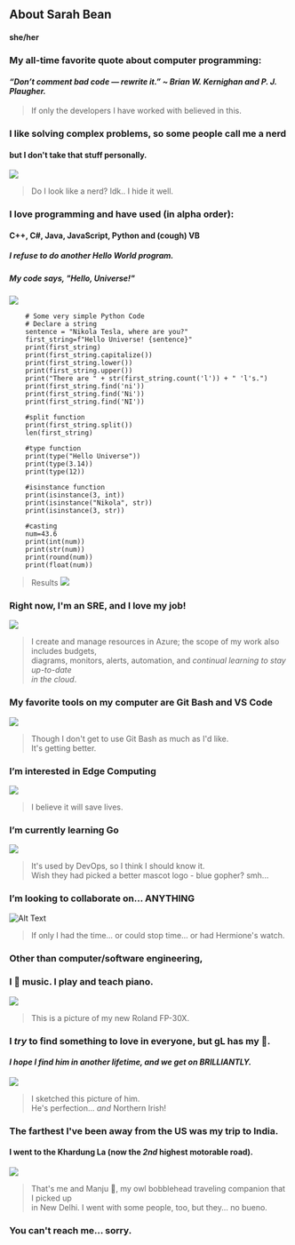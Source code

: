 ## About Sarah Bean  
#### she/her

### My all-time favorite quote about computer programming:
#### *“Don’t comment bad code — rewrite it.” ~ Brian W. Kernighan and P. J. Plaugher.*
> If only the developers I have worked with believed in this.
### I like solving complex problems, so some people call me a nerd <br>
#### but I don't take that stuff personally.
![](https://github.com/sabean365/picturesOfMeOrNot/blob/main/GitHub/mr.jpg)
> Do I look like a nerd?  Idk.. I hide it well.
### I love programming and have used (in alpha order): <br>
#### C++, C#, Java, JavaScript, Python and (cough) VB
##### <i>I refuse to do another Hello World program. <br>
##### My code says, "Hello, Universe!"</i>
![](https://github.com/sabean365/picturesOfMeOrNot/blob/main/GitHub/galaxy.jpg)
```#Python code
    # Some very simple Python Code
    # Declare a string
    sentence = "Nikola Tesla, where are you?"
    first_string=f"Hello Universe! {sentence}"
    print(first_string)
    print(first_string.capitalize())
    print(first_string.lower())
    print(first_string.upper())
    print("There are " + str(first_string.count('l')) + " 'l's.")
    print(first_string.find('ni'))
    print(first_string.find('Ni'))
    print(first_string.find('NI'))
    
    #split function
    print(first_string.split())
    len(first_string)
    
    #type function
    print(type("Hello Universe"))
    print(type(3.14))
    print(type(12))
    
    #isinstance function
    print(isinstance(3, int))
    print(isinstance("Nikola", str))
    print(isinstance(3, str))
    
    #casting
    num=43.6
    print(int(num))
    print(str(num))
    print(round(num))
    print(float(num))
```
> Results
> ![](https://github.com/sabean365/picturesOfMeOrNot/blob/main/GitHub/results.jpg)
> 

### Right now, I'm an SRE, and I love my job!
![](https://github.com/sabean365/picturesOfMeOrNot/blob/main/GitHub/sepiatoned.jpg)
>I create and manage resources in Azure; the scope of my work also includes budgets, <br>
>diagrams, monitors, alerts, automation, and *continual learning to stay up-to-date <br>
>in the cloud*.
### My favorite tools on my computer are Git Bash and VS Code
![](https://github.com/sabean365/picturesOfMeOrNot/blob/main/GitHub/tools.jpg)
> Though I don't get to use Git Bash as much as I'd like.<br>
> It's getting better.
### I’m interested in Edge Computing
![](https://github.com/sabean365/picturesOfMeOrNot/blob/main/GitHub/edge.jpg)
> I believe it will save lives.
### I’m currently learning Go
![](https://github.com/sabean365/picturesOfMeOrNot/blob/main/go.jpg)
> It's used by DevOps, so I think I should know it.<br>
> Wish they had picked a better mascot logo - blue gopher? smh...
### I’m looking to collaborate on... ANYTHING
![Alt Text](https://tenor.com/view/shoulder-shrug-animation-girl-idk-i-dont-know-gif-17092814.gif)
> If only I had the time... or could stop time... or had Hermione's watch.
### Other than computer/software engineering, <br>
### I :heartbeat: music. I play and teach piano.
![](https://github.com/sabean365/picturesOfMeOrNot/blob/main/GitHub/roland.jpg)
> This is a picture of my new Roland FP-30X.
### I *try* to find something to love in everyone, but gL has my :heartbeat:. <br>
#### *I hope I find him in another lifetime, and we get on BRILLIANTLY.*
![](https://github.com/sabean365/picturesOfMeOrNot/blob/main/GitHub/gL.jpg)
>I sketched this picture of him.  <br>
>He's perfection... <i>and</i> Northern Irish!
### The farthest I've been away from the US was my trip to India. <br>
#### I went to the Khardung La (now the *2nd* highest motorable road).
![](https://github.com/sabean365/picturesOfMeOrNot/blob/main/GitHub/khardungLa.jpg)
>That's me and Manju :heartbeat:, my owl bobblehead traveling companion that I picked up <br>
>in New Delhi. I went with some people, too, but they... no bueno.
### You can't reach me... sorry.
<!---
sabean365/sabean365 is a ✨ special ✨ repository because its `README.md` (this file) appears on your GitHub profile.
You can click the Preview link to take a look at your changes.
--->
